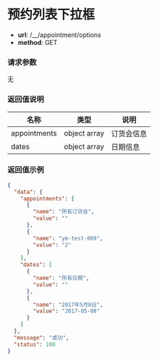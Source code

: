 预约列表下拉框
=======

- **url**: /__/appointment/options
- **method**: GET


### 请求参数

无

### 返回值说明

|     名称     |     类型     |    说明    |
|--------------|--------------|------------|
| appointments | object array | 订货会信息 |
| dates        | object array | 日期信息   |


### 返回值示例

```json
{
  "data": {
    "appointments": [
      {
        "name": "所有订货会",
        "value": ""
      },
      {
        "name": "ym-test-009",
        "value": "2"
      }
    ],
    "dates": [
      {
        "name": "所有日期",
        "value": ""
      },
      {
        "name": "2017年5月8日",
        "value": "2017-05-08"
      }
    ]
  },
  "message": "成功",
  "status": 100
}
```
